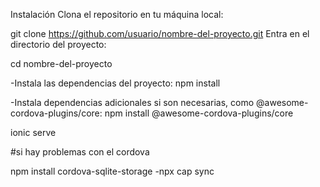 Instalación Clona el repositorio en tu máquina local:

git clone https://github.com/usuario/nombre-del-proyecto.git Entra en el directorio del proyecto:

cd nombre-del-proyecto

-Instala las dependencias del proyecto: npm install

-Instala dependencias adicionales si son necesarias, como @awesome-cordova-plugins/core: npm install @awesome-cordova-plugins/core

ionic serve

#si hay problemas con el cordova

npm install cordova-sqlite-storage -npx cap sync
